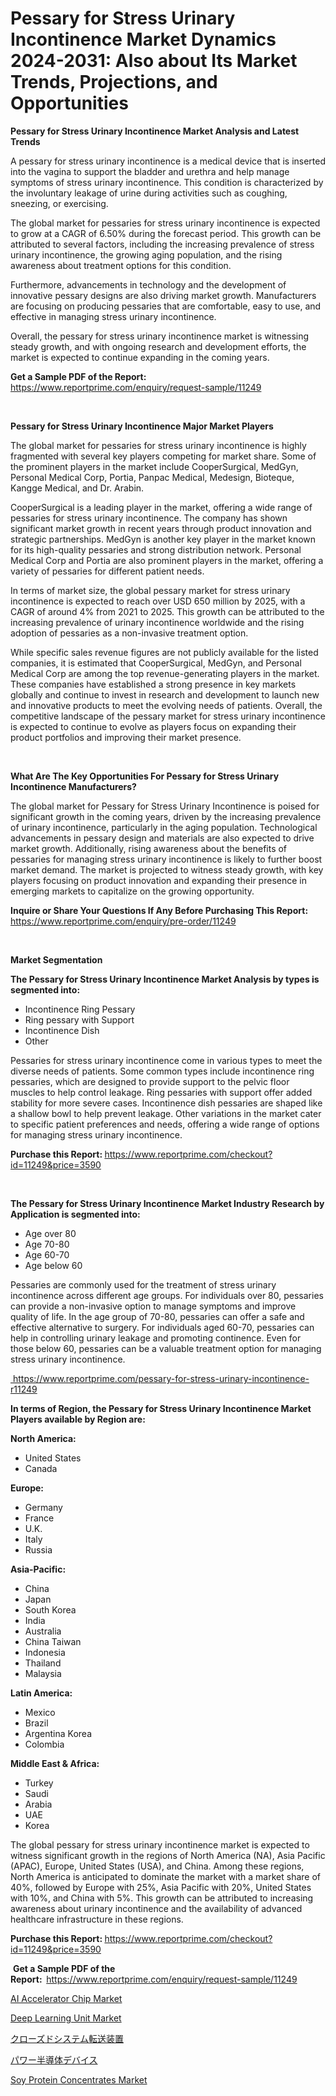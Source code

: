 <p><h1>Pessary for Stress Urinary Incontinence Market Dynamics 2024-2031: Also about Its Market Trends, Projections, and Opportunities</h1></p><p><strong>Pessary for Stress Urinary Incontinence Market Analysis and Latest Trends</strong></p>
<p><p>A pessary for stress urinary incontinence is a medical device that is inserted into the vagina to support the bladder and urethra and help manage symptoms of stress urinary incontinence. This condition is characterized by the involuntary leakage of urine during activities such as coughing, sneezing, or exercising.</p><p>The global market for pessaries for stress urinary incontinence is expected to grow at a CAGR of 6.50% during the forecast period. This growth can be attributed to several factors, including the increasing prevalence of stress urinary incontinence, the growing aging population, and the rising awareness about treatment options for this condition.</p><p>Furthermore, advancements in technology and the development of innovative pessary designs are also driving market growth. Manufacturers are focusing on producing pessaries that are comfortable, easy to use, and effective in managing stress urinary incontinence.</p><p>Overall, the pessary for stress urinary incontinence market is witnessing steady growth, and with ongoing research and development efforts, the market is expected to continue expanding in the coming years.</p></p>
<p><strong>Get a Sample PDF of the Report:&nbsp;</strong> <a href="https://www.reportprime.com/enquiry/request-sample/11249">https://www.reportprime.com/enquiry/request-sample/11249</a></p>
<p>&nbsp;</p>
<p><strong>Pessary for Stress Urinary Incontinence Major Market Players</strong></p>
<p><p>The global market for pessaries for stress urinary incontinence is highly fragmented with several key players competing for market share. Some of the prominent players in the market include CooperSurgical, MedGyn, Personal Medical Corp, Portia, Panpac Medical, Medesign, Bioteque, Kangge Medical, and Dr. Arabin.</p><p>CooperSurgical is a leading player in the market, offering a wide range of pessaries for stress urinary incontinence. The company has shown significant market growth in recent years through product innovation and strategic partnerships. MedGyn is another key player in the market known for its high-quality pessaries and strong distribution network. Personal Medical Corp and Portia are also prominent players in the market, offering a variety of pessaries for different patient needs.</p><p>In terms of market size, the global pessary market for stress urinary incontinence is expected to reach over USD 650 million by 2025, with a CAGR of around 4% from 2021 to 2025. This growth can be attributed to the increasing prevalence of urinary incontinence worldwide and the rising adoption of pessaries as a non-invasive treatment option.</p><p>While specific sales revenue figures are not publicly available for the listed companies, it is estimated that CooperSurgical, MedGyn, and Personal Medical Corp are among the top revenue-generating players in the market. These companies have established a strong presence in key markets globally and continue to invest in research and development to launch new and innovative products to meet the evolving needs of patients. Overall, the competitive landscape of the pessary market for stress urinary incontinence is expected to continue to evolve as players focus on expanding their product portfolios and improving their market presence.</p></p>
<p>&nbsp;</p>
<p><strong>What Are The Key Opportunities For Pessary for Stress Urinary Incontinence Manufacturers?</strong></p>
<p><p>The global market for Pessary for Stress Urinary Incontinence is poised for significant growth in the coming years, driven by the increasing prevalence of urinary incontinence, particularly in the aging population. Technological advancements in pessary design and materials are also expected to drive market growth. Additionally, rising awareness about the benefits of pessaries for managing stress urinary incontinence is likely to further boost market demand. The market is projected to witness steady growth, with key players focusing on product innovation and expanding their presence in emerging markets to capitalize on the growing opportunity.</p></p>
<p><strong>Inquire or Share Your Questions If Any Before Purchasing This Report:</strong> <a href="https://www.reportprime.com/enquiry/pre-order/11249">https://www.reportprime.com/enquiry/pre-order/11249</a></p>
<p>&nbsp;</p>
<p><strong>Market Segmentation</strong></p>
<p><strong>The Pessary for Stress Urinary Incontinence Market Analysis by types is segmented into:</strong></p>
<p><ul><li>Incontinence Ring Pessary</li><li>Ring pessary with Support</li><li>Incontinence Dish</li><li>Other</li></ul></p>
<p><p>Pessaries for stress urinary incontinence come in various types to meet the diverse needs of patients. Some common types include incontinence ring pessaries, which are designed to provide support to the pelvic floor muscles to help control leakage. Ring pessaries with support offer added stability for more severe cases. Incontinence dish pessaries are shaped like a shallow bowl to help prevent leakage. Other variations in the market cater to specific patient preferences and needs, offering a wide range of options for managing stress urinary incontinence.</p></p>
<p><strong>Purchase this Report:&nbsp;</strong><a href="https://www.reportprime.com/checkout?id=11249&price=3590">https://www.reportprime.com/checkout?id=11249&price=3590</a></p>
<p>&nbsp;</p>
<p><strong>The Pessary for Stress Urinary Incontinence Market Industry Research by Application is segmented into:</strong></p>
<p><ul><li>Age over 80</li><li>Age 70-80</li><li>Age 60-70</li><li>Age below 60</li></ul></p>
<p><p>Pessaries are commonly used for the treatment of stress urinary incontinence across different age groups. For individuals over 80, pessaries can provide a non-invasive option to manage symptoms and improve quality of life. In the age group of 70-80, pessaries can offer a safe and effective alternative to surgery. For individuals aged 60-70, pessaries can help in controlling urinary leakage and promoting continence. Even for those below 60, pessaries can be a valuable treatment option for managing stress urinary incontinence.</p></p>
<p><a href="https://www.reportprime.com/pessary-for-stress-urinary-incontinence-r11249">&nbsp;https://www.reportprime.com/pessary-for-stress-urinary-incontinence-r11249</a></p>
<p><strong>In terms of Region, the Pessary for Stress Urinary Incontinence Market Players available by Region are:</strong></p>
<p>
    <p> <strong> North America: </strong>
        <ul>
            <li>United States</li>
            <li>Canada</li>
        </ul>
        </p> 
    <p> <strong> Europe: </strong>
        <ul>
            <li>Germany</li>
            <li>France</li>
            <li>U.K.</li>
            <li>Italy</li>
            <li>Russia</li>
        </ul>
        </p> 
    <p> <strong> Asia-Pacific: </strong>
        <ul>
            <li>China</li>
            <li>Japan</li>
            <li>South Korea</li>
            <li>India</li>
            <li>Australia</li>
            <li>China Taiwan</li>
            <li>Indonesia</li>
            <li>Thailand</li>
            <li>Malaysia</li>
        </ul>
        </p> 
    <p> <strong> Latin America: </strong>
        <ul>
            <li>Mexico</li>
            <li>Brazil</li>
            <li>Argentina Korea</li>
            <li>Colombia</li>
        </ul>
        </p> 
    <p> <strong> Middle East & Africa: </strong>
        <ul>
            <li>Turkey</li>
            <li>Saudi</li>
            <li>Arabia</li>
            <li>UAE</li>
            <li>Korea</li>
        </ul>
    </p>
    </p>
<p><p>The global pessary for stress urinary incontinence market is expected to witness significant growth in the regions of North America (NA), Asia Pacific (APAC), Europe, United States (USA), and China. Among these regions, North America is anticipated to dominate the market with a market share of 40%, followed by Europe with 25%, Asia Pacific with 20%, United States with 10%, and China with 5%. This growth can be attributed to increasing awareness about urinary incontinence and the availability of advanced healthcare infrastructure in these regions.</p></p>
<p><strong>Purchase this Report: </strong><a href="https://www.reportprime.com/checkout?id=11249&price=3590">https://www.reportprime.com/checkout?id=11249&price=3590</a></p>
<p>&nbsp;<strong>Get a Sample PDF of the Report:&nbsp;&nbsp;</strong><a href="https://www.reportprime.com/enquiry/request-sample/11249">https://www.reportprime.com/enquiry/request-sample/11249</a></p>
<p><strong></strong></p>
<p><p><a href="https://github.com/jsmusil/Market-Research-Report-List-2/blob/main/ai-accelerator-chip-market.md">AI Accelerator Chip Market</a></p><p><a href="https://github.com/yemakinde/Market-Research-Report-List-2/blob/main/deep-learning-unit-market.md">Deep Learning Unit Market</a></p><p><a href="https://medium.com/@davidowell8/2024%E5%B9%B4%E3%81%8B%E3%82%892031%E5%B9%B4%E3%81%BE%E3%81%A7%E3%81%AE%E6%9C%9F%E9%96%93%E3%81%AB%E4%BA%88%E6%B8%AC%E3%81%95%E3%82%8C%E3%82%8B%E3%82%AF%E3%83%AD%E3%83%BC%E3%82%BA%E3%83%89%E3%82%B7%E3%82%B9%E3%83%86%E3%83%A0%E8%BB%A2%E9%80%81%E3%83%87%E3%83%90%E3%82%A4%E3%82%B9%E5%B8%82%E5%A0%B4%E3%81%AE%E5%88%86%E6%9E%90%E3%81%A8%E4%BA%88%E6%B8%AC-03d88015c62e">クローズドシステム転送装置</a></p><p><a href="https://medium.com/@mad.jake/%E3%83%91%E3%83%AF%E3%83%BC%E3%82%BB%E3%83%9F%E3%82%B3%E3%83%B3%E3%83%80%E3%82%AF%E3%82%BF%E3%83%BC%E3%83%87%E3%83%90%E3%82%A4%E3%82%B9%E5%B8%82%E5%A0%B4%E3%81%AE%E8%A6%8F%E6%A8%A1%E3%81%AF-%E3%82%B0%E3%83%AD%E3%83%BC%E3%83%90%E3%83%AB%E7%94%A3%E6%A5%AD%E3%81%AB%E3%81%8A%E3%81%91%E3%82%8B%E6%9C%80%E9%81%A9%E3%81%AA%E3%83%9E%E3%83%BC%E3%82%B1%E3%83%86%E3%82%A3%E3%83%B3%E3%82%B0%E3%83%81%E3%83%A3%E3%83%B3%E3%83%8D%E3%83%AB%E3%82%92%E7%A4%BA%E3%81%97%E3%81%A6%E3%81%84%E3%81%BE%E3%81%99-7a910e397d82">パワー半導体デバイス</a></p><p><a href="https://www.linkedin.com/pulse/soy-protein-concentrates-market-challenges-opportunities-growth-vvdif?trackingId=np%2BsRj%2FwMN%2FHEeFqh%2BKzzw%3D%3D">Soy Protein Concentrates Market</a></p></p>
